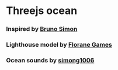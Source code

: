 # Threejs ocean

### Inspired by [Bruno Simon](https://threejs-journey.com/)

### Lighthouse model by [Florane Games](https://sketchfab.com/3d-models/lighthouse-florane-games-2ed07b45dba44b60b2e7ec478d3cfaf9)

### Ocean sounds by [simong1006](https://freesound.org/people/simong1006/sounds/566457/)
